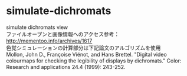 # simulate-dichromats
simulate dichromats view  
ファイルオープンと画像情報へのアクセス参考：http://mementoo.info/archives/1617  
色覚シミュレーションの計算部分は下記論文のアルゴリズムを使用  
Mollon, John D., Françoise Viénot, and Hans Brettel. "Digital video colourmaps for checking the legibility of displays by dichromats." Color: Research and applications 24.4 (1999): 243-252.  

